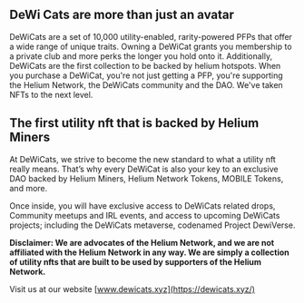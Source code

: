 ## DeWi Cats are more than just an avatar

DeWiCats are a set of 10,000 utility-enabled, rarity-powered PFPs that offer a wide range of unique traits. Owning a DeWiCat grants you membership to a private club and more perks the longer you hold onto it. Additionally, DeWiCats are the first collection to be backed by helium hotspots. When you purchase a DeWiCat, you're not just getting a PFP, you're supporting the Helium Network, the DeWiCats community and the DAO. We've taken NFTs to the next level.

## The first utility nft that is backed by Helium Miners

At DeWiCats, we strive to become the new standard to what a utility nft really means. That’s why every DeWiCat is also your key to an exclusive DAO backed by Helium Miners, Helium Network Tokens, MOBILE Tokens, and more.

Once inside, you will have exclusive access to DeWiCats related drops, Community meetups and IRL events, and access to upcoming DeWiCats projects; including the DeWiCats metaverse, codenamed Project DewiVerse.

**Disclaimer: We are advocates of the Helium Network, and we are not affiliated with the Helium Network in any way. We are simply a collection of utility nfts that are built to be used by supporters of the Helium Network.**

Visit us at our website [www.dewicats.xyz](https://dewicats.xyz/)

